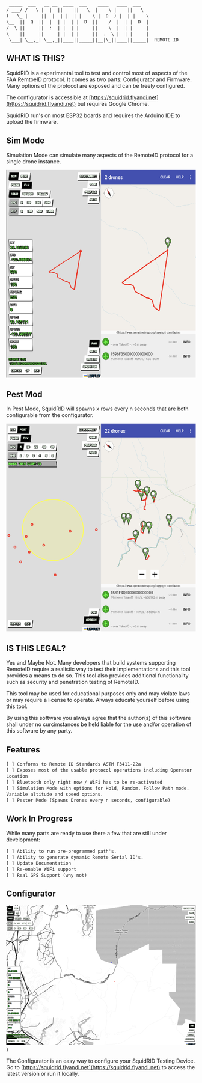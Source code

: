  ```
  _____  ___   __ __  ____  ___    ____   ____  ___
 / ___/ /   \ |  |  ||    ||   \  |    \ |    ||   \
(   \_ |     ||  |  | |  | |    \ |  D  ) |  | |    \
 \__  ||  Q  ||  |  | |  | |  D  ||    /  |  | |  D  |
 /  \ ||     ||  :  | |  | |     ||    \  |  | |     |
 \    ||     ||     | |  | |     ||  .  \ |  | |     |
  \___| \__,_| \__,_||____||_____||__|\_||____||_____|  REMOTE ID 
```

## WHAT IS THIS?

SquidRID is a experimental tool to test and control most of aspects of the FAA RemtoeID protocol. It comes as two parts: Configurator and Firmware. Many options of the protocol are exposed and can be freely configured.

The configurator is accessible at [https://squidrid.flyandi.net](https://squidrid.flyandi.net) but requires Google Chrome.

SquidRID run's on most ESP32 boards and requires the Arduino IDE to upload the firmware.

## Sim Mode

Simulation Mode can simulate many aspects of the RemoteID protocol for a single drone instance.

![](docs/sim.png)

## Pest Mod

In Pest Mode, SquidRID will spawns x rows every n seconds that are both configurable from the configurator.

![](docs/pest.png) 

## IS THIS LEGAL?

Yes and Maybe Not. Many developers that build systems supporting RemoteID require a realistic way to test their implementations and this tool provides a means to do so. This tool also provides additional functionality such as security and penetration testing of RemoteID. 

This tool may be used for educational purposes only and may violate laws or may require a license to operate. Always educate yourself before using this tool.

By using this software you always agree that the author(s) of this software shall under no curcimstances be held liable for the use and/or operation of this software by any party.

## Features
```
[ ] Conforms to Remote ID Standards ASTM F3411-22a
[ ] Exposes most of the usable protocol operations including Operator Location
[ ] Bluetooth only right now / WiFi has to be re-activated 
[ ] Simulation Mode with options for Hold, Random, Follow Path mode. Variable altitude and speed options.
[ ] Pester Mode (Spawns Drones every n seconds, configurable)
```

## Work In Progress

While many parts are ready to use there a few that are still under development:

```
[ ] Ability to run pre-programmed path's.
[ ] Ability to generate dynamic Remote Serial ID's.
[ ] Update Documentation
[ ] Re-enable WiFi support
[ ] Real GPS Support (why not)
```

## Configurator 

![](docs/configurator.png))

The Configurator is an easy way to configure your SquidRID Testing Device. Go to [https://squidrid.flyandi.net](https://squidrid.flyandi.net) to access the latest version or run it locally. 
